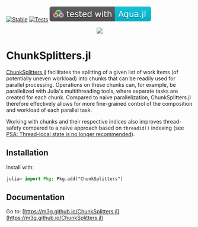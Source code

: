 [![Stable](https://img.shields.io/badge/docs-stable-blue.svg)](https://m3g.github.io/ChunkSplitters.jl/stable)
[![Tests](https://img.shields.io/badge/build-passing-green)](https://github.com/m3g/ChunkSplitters.jl/actions)
[![Aqua QA](https://raw.githubusercontent.com/JuliaTesting/Aqua.jl/master/badge.svg)](https://github.com/JuliaTesting/Aqua.jl)

<p align=center>
<img src=https://raw.githubusercontent.com/m3g/ChunkSplitters.jl/main/docs/src/assets/logo.svg>
</p>

# ChunkSplitters.jl

[ChunkSplitters.jl](https://github.com/m3g/ChunkSplitters.jl) facilitates the splitting of a given list of work items (of potentially uneven workload) into chunks that can be readily used for parallel processing. Operations on these chunks can, for example, be parallelized with Julia's multithreading tools, where separate tasks are created for each chunk. Compared to naive parallelization, ChunkSplitters.jl therefore effectively allows for more fine-grained control of the composition and workload of each parallel task.

Working with chunks and their respective indices also improves thread-safety compared to a naive approach based on `threadid()` indexing (see [PSA: Thread-local state is no longer recommended](https://julialang.org/blog/2023/07/PSA-dont-use-threadid/)). 

## Installation

Install with:
```julia
julia> import Pkg; Pkg.add("ChunkSplitters")
```

## Documentation

Go to: [https://m3g.github.io/ChunkSplitters.jl](https://m3g.github.io/ChunkSplitters.jl)
